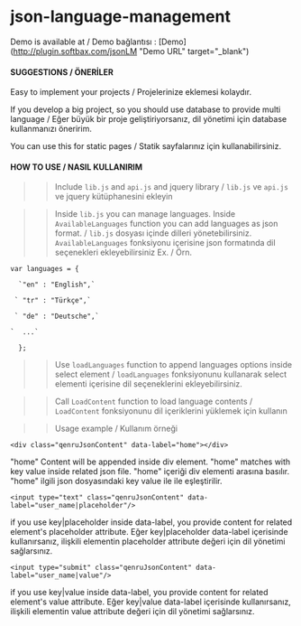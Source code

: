 # json-language-management


Demo is available at / Demo bağlantısı : [Demo](http://plugin.softbax.com/jsonLM "Demo URL" target="_blank")


#### SUGGESTIONS / ÖNERİLER

Easy to implement your projects / Projelerinize eklemesi kolaydır.

If you develop a big project, so you should use database to provide multi language / Eğer büyük bir proje geliştiriyorsanız, dil yönetimi için database kullanmanızı öneririm.

You can use this for static pages / Statik sayfalarınız için kullanabilirsiniz.

#### HOW TO USE / NASIL KULLANIRIM

>> Include `lib.js` and `api.js` and jquery library / `lib.js` ve `api.js` ve jquery kütüphanesini ekleyin

>> Inside `lib.js` you can manage languages. Inside `AvailableLanguages` function you can add languages as json format. / `lib.js` dosyası içinde dilleri yönetebilirsiniz. `AvailableLanguages` fonksiyonu içerisine json formatında dil seçenekleri ekleyebilirsiniz
Ex. / Örn.

`var languages = {`

      `"en" : "English",`
      
     ` "tr" : "Türkçe",`
     
     ` "de" : "Deutsche",`
     
    `  ...`
    
  `  };`
    
>> Use `loadLanguages` function to append languages options inside select element / `loadLanguages` fonksiyonunu kullanarak select elementi içerisine dil seçeneklerini ekleyebilirsiniz.

>> Call `LoadContent` function to load language contents / `LoadContent` fonksiyonunu dil içeriklerini yüklemek için kullanın

>> Usage example / Kullanım örneği

`<div class="qenruJsonContent" data-label="home"></div>`

"home" Content will be appended inside div element. "home" matches with key value inside related json file.
"home" içeriği div elementi arasına basılır. "home" ilgili json dosyasındaki key value ile ile eşleştirilir.

`<input type="text" class="qenruJsonContent" data-label="user_name|placeholder"/>`

if you use key|placeholder inside data-label, you provide content for related element's placeholder attribute.
Eğer key|placeholder data-label içerisinde kullanırsanız, ilişkili elementin placeholder attribute değeri için dil yönetimi sağlarsınız.

`<input type="submit" class="qenruJsonContent" data-label="user_name|value"/>`

if you use key|value inside data-label, you provide content for related element's value attribute.
Eğer key|value data-label içerisinde kullanırsanız, ilişkili elementin value attribute değeri için dil yönetimi sağlarsınız.


